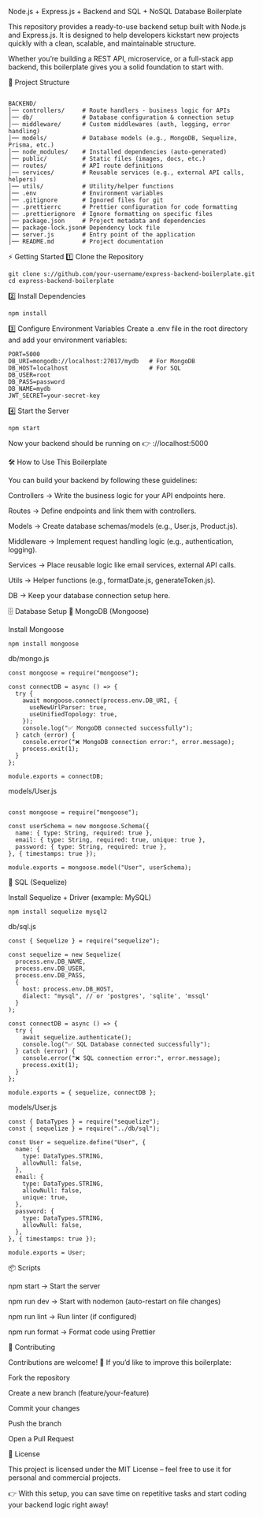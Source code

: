 Node.js + Express.js + Backend and  SQL + NoSQL Database Boilerplate

This repository provides a ready-to-use backend setup built with Node.js and Express.js.
It is designed to help developers kickstart new projects quickly with a clean, scalable, and maintainable structure.

Whether you’re building a REST API, microservice, or a full-stack app backend, this boilerplate gives you a solid foundation to start with.

📂 Project Structure

```

BACKEND/
│── controllers/     # Route handlers - business logic for APIs
│── db/              # Database configuration & connection setup
│── middleware/      # Custom middlewares (auth, logging, error handling)
│── models/          # Database models (e.g., MongoDB, Sequelize, Prisma, etc.)
│── node_modules/    # Installed dependencies (auto-generated)
│── public/          # Static files (images, docs, etc.)
│── routes/          # API route definitions
│── services/        # Reusable services (e.g., external API calls, helpers)
│── utils/           # Utility/helper functions
│── .env             # Environment variables
│── .gitignore       # Ignored files for git
│── .prettierrc      # Prettier configuration for code formatting
│── .prettierignore  # Ignore formatting on specific files
│── package.json     # Project metadata and dependencies
│── package-lock.json# Dependency lock file
│── server.js        # Entry point of the application
│── README.md        # Project documentation

```

⚡ Getting Started
1️⃣ Clone the Repository

```
git clone s://github.com/your-username/express-backend-boilerplate.git
cd express-backend-boilerplate
```

2️⃣ Install Dependencies

```
npm install
```

3️⃣ Configure Environment Variables
Create a .env file in the root directory and add your environment variables:

```
PORT=5000
DB_URI=mongodb://localhost:27017/mydb   # For MongoDB
DB_HOST=localhost                       # For SQL
DB_USER=root
DB_PASS=password
DB_NAME=mydb
JWT_SECRET=your-secret-key
```
4️⃣ Start the Server

```
npm start
```


Now your backend should be running on 👉 ://localhost:5000

🛠️ How to Use This Boilerplate

You can build your backend by following these guidelines:

Controllers → Write the business logic for your API endpoints here.

Routes → Define endpoints and link them with controllers.

Models → Create database schemas/models (e.g., User.js, Product.js).

Middleware → Implement request handling logic (e.g., authentication, logging).

Services → Place reusable logic like email services, external API calls.

Utils → Helper functions (e.g., formatDate.js, generateToken.js).

DB → Keep your database connection setup here.

🗄️ Database Setup
🔹 MongoDB (Mongoose)

Install Mongoose

```
npm install mongoose
```

db/mongo.js

```
const mongoose = require("mongoose");

const connectDB = async () => {
  try {
    await mongoose.connect(process.env.DB_URI, {
      useNewUrlParser: true,
      useUnifiedTopology: true,
    });
    console.log("✅ MongoDB connected successfully");
  } catch (error) {
    console.error("❌ MongoDB connection error:", error.message);
    process.exit(1);
  }
};

module.exports = connectDB;
```

models/User.js

```

const mongoose = require("mongoose");

const userSchema = new mongoose.Schema({
  name: { type: String, required: true },
  email: { type: String, required: true, unique: true },
  password: { type: String, required: true },
}, { timestamps: true });

module.exports = mongoose.model("User", userSchema);
```


🔹 SQL (Sequelize)

Install Sequelize + Driver (example: MySQL)

```
npm install sequelize mysql2
```

db/sql.js

```
const { Sequelize } = require("sequelize");

const sequelize = new Sequelize(
  process.env.DB_NAME,
  process.env.DB_USER,
  process.env.DB_PASS,
  {
    host: process.env.DB_HOST,
    dialect: "mysql", // or 'postgres', 'sqlite', 'mssql'
  }
);

const connectDB = async () => {
  try {
    await sequelize.authenticate();
    console.log("✅ SQL Database connected successfully");
  } catch (error) {
    console.error("❌ SQL connection error:", error.message);
    process.exit(1);
  }
};

module.exports = { sequelize, connectDB };
```

models/User.js

```
const { DataTypes } = require("sequelize");
const { sequelize } = require("../db/sql");

const User = sequelize.define("User", {
  name: {
    type: DataTypes.STRING,
    allowNull: false,
  },
  email: {
    type: DataTypes.STRING,
    allowNull: false,
    unique: true,
  },
  password: {
    type: DataTypes.STRING,
    allowNull: false,
  },
}, { timestamps: true });

module.exports = User;
```

📦 Scripts

npm start → Start the server

npm run dev → Start with nodemon (auto-restart on file changes)

npm run lint → Run linter (if configured)

npm run format → Format code using Prettier

🤝 Contributing

Contributions are welcome! 🎉
If you’d like to improve this boilerplate:

Fork the repository

Create a new branch (feature/your-feature)

Commit your changes

Push the branch

Open a Pull Request

📜 License

This project is licensed under the MIT License – feel free to use it for personal and commercial projects.

👉 With this setup, you can save time on repetitive tasks and start coding your backend logic right away!
